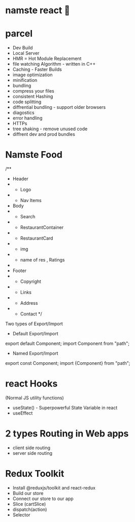 # namste react 🚀

# parcel
- Dev Build
- Local Server
- HMR = Hot Module Replacement
- file watching Algorithm - written in C++
- Caching - Faster Builds
- image optimization
- minification
- bundling
- compress your files
- consistent Hashing
- code splitting 
- diffrential bundling - support older browsers
- diagostics
- error handling
- HTTPs
- tree shaking - remove unused code
- diffrent dev and prod bundles
 
# Namste Food

/**
 * Header
 *  - Logo
 *  - Nav Items
 * Body
 *  - Search
 *  - RestaurantContainer
 *   - RestaurantCard
 *    - img
 *    - name of res , Ratings
 * 
 * Footer
 *  - Copyright
 *  - Links
 *  - Address
 *  - Contact
 */

 Two types of Export/Import

 - Default Export/Import

 export default Component;
 import Component from "path";

 - Named Export/Import

 export const Component;
 import {Component} from "path";


# react Hooks
(Normal JS utility functions)
- useState() - Superpowerful State Variable in react 
- useEffect 

# 2 types Routing in Web apps 
- client side routing
- server side routing 

 # Redux Toolkit
  - Install @reduxjs/toolkit and react-redux
  - Build our store
  - Connect our store to our app
  - Slice (cartSlice)
  - dispatch(action)
  - Selector

